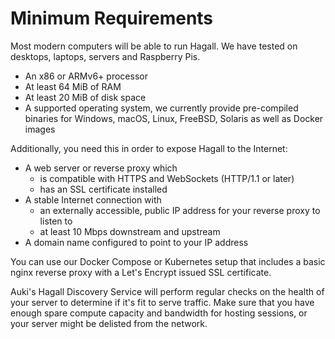 # Minimum Requirements

Most modern computers will be able to run Hagall. We have tested on desktops, laptops, servers and Raspberry Pis.

- An x86 or ARMv6+ processor
- At least 64 MiB of RAM
- At least 20 MiB of disk space
- A supported operating system, we currently provide pre-compiled binaries for Windows, macOS, Linux, FreeBSD, Solaris as well as Docker images

Additionally, you need this in order to expose Hagall to the Internet:

- A web server or reverse proxy which
  - is compatible with HTTPS and WebSockets (HTTP/1.1 or later)
  - has an SSL certificate installed
- A stable Internet connection with
  - an externally accessible, public IP address for your reverse proxy to listen to
  - at least 10 Mbps downstream and upstream
- A domain name configured to point to your IP address

You can use our Docker Compose or Kubernetes setup that includes a basic nginx reverse proxy with a Let's Encrypt issued SSL certificate.

Auki's Hagall Discovery Service will perform regular checks on the health of your server to determine if it's fit to serve traffic. Make sure that you have enough spare compute capacity and bandwidth for hosting sessions, or your server might be delisted from the network.
